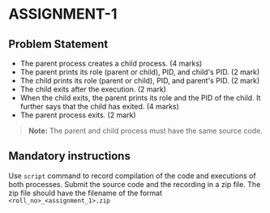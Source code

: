 # ASSIGNMENT-1
## Problem Statement

- The parent process creates a child process. (4 marks)
- The parent prints its role (parent or child), PID, and child's PID. (2 mark)
- The child prints its role (parent or child), PID, and parent's PID. (2 mark)
- The child exits after the execution. (2 mark)
- When the child exits, the parent prints its role and the PID of the child. It further says that the child has exited. (4 marks)
- The parent process exits. (2 mark)

> **Note:**
> The parent and child process must have the same source code.

## Mandatory instructions
Use `script` command to record compilation of the code and executions of both processes.
Submit the source code and the recording in a zip file. The zip file should have the filename of the format `<roll_no>_<assignment_1>.zip`